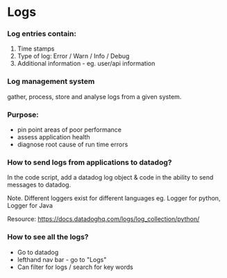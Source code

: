 # Logs

### Log entries contain:
1. Time stamps
2. Type of log: Error / Warn / Info / Debug
3. Additional information - eg. user/api information

### Log management system
gather, process, store and analyse logs from a given system. 

### Purpose:
- pin point areas of poor performance
- assess application health
- diagnose root cause of run time errors

### How to send logs from applications to datadog?
In the code script, add a datadog log object 
& code in the ability to send messages to datadog. 

Note. Different loggers exist for different languages
eg. Logger for python, Logger for Java

Resource: 
https://docs.datadoghq.com/logs/log_collection/python/

### How to see all the logs?
- Go to datadog
- lefthand nav bar - go to "Logs"
- Can filter for logs / search for key words 
